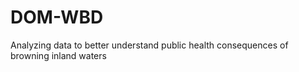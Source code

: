 # DOM-WBD
Analyzing data to better understand public health consequences of  browning inland waters
